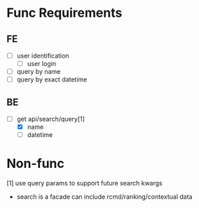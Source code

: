 # Func Requirements

## FE

- [ ] user identification
  - [ ] user login
- [ ] query by name
- [ ] query by exact datetime

## BE

- [ ] get api/search/query[1]
  - [x] name
  - [ ] datetime

# Non-func

[1] use query params to support future search kwargs

- search is a facade can include rcmd/ranking/contextual data

